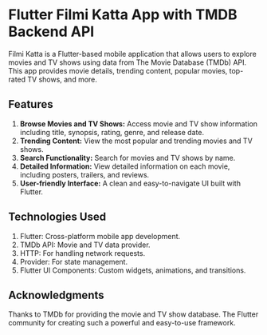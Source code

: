 # Flutter Filmi Katta App with TMDB Backend API
Filmi Katta is a Flutter-based mobile application that allows users to explore movies and TV shows using data from The Movie Database (TMDb) API. This app provides movie details, trending content, popular movies, top-rated TV shows, and more.

## Features
1. **Browse Movies and TV Shows:** Access movie and TV show information including title, synopsis, rating, genre, and release date.
2. **Trending Content:** View the most popular and trending movies and TV shows.
3. **Search Functionality:** Search for movies and TV shows by name.
4. **Detailed Information:** View detailed information on each movie, including posters, trailers, and reviews.
5. **User-friendly Interface:** A clean and easy-to-navigate UI built with Flutter.

## Technologies Used
1. Flutter: Cross-platform mobile app development.
2. TMDb API: Movie and TV data provider.
3. HTTP: For handling network requests.
4. Provider: For state management.
5. Flutter UI Components: Custom widgets, animations, and transitions.

## Acknowledgments
Thanks to TMDb for providing the movie and TV show database.
The Flutter community for creating such a powerful and easy-to-use framework.
